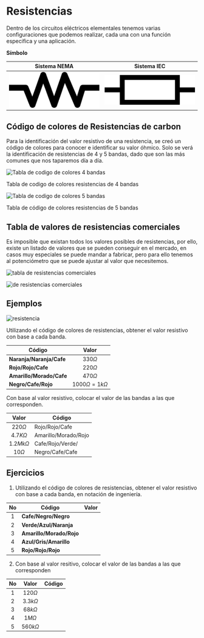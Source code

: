 # Resistencias

Dentro de los circuitos eléctricos elementales tenemos varias configuraciones que podemos realizar, cada una con una función especifica y una aplicación.

**Símbolo**

|             Sistema NEMA              |         Sistema IEC          |
| :-----------------------------------: | :--------------------------: |
| ![nema res](../assets/resistor-nema.png) | ![](../assets/resistor-iec.png) |

## Código de colores de Resistencias de carbon

Para la identificación del valor resistivo de una resistencia, se creó un código de colores para conocer e identificar su valor óhmico.
Solo se verá la identificación de resistencias de 4 y 5 bandas, dado que son las más comunes que nos taparemos día a día.

![Tabla de codigo de colores 4 bandas](https://www.espaciohonduras.net/images/electronica/articulos/codigo_colores_resistencias_electricas/tabla_codigo_colores_resistencias_electricas_4_bandas.png)
<figcaption>Tabla de codigo de colores resistencias de 4 bandas</figcaption>
<!-- TODO: Crear mi propia imagen de 4 bandas -->


![Tabla de codigo de colores 5 bandas](https://www.espaciohonduras.net/images/electronica/articulos/codigo_colores_resistencias_electricas/codigo_colores_resistencias_5_bandas.png)
<figcaption>Tabla de código de colores resistencias de 5 bandas</figcaption>
<!-- TODO: Crear mi propia imagen de 5 bandas -->


## Tabla de valores de resistencias comerciales

Es imposible que existan todos los valores posibles de resistencias, por ello, existe un listado de valores que se pueden conseguir en el mercado, en casos muy especiales se puede mandar a fabricar, pero para ello tenemos al potenciómetro que se puede ajustar al valor que necesitemos.

![tabla de resistencias comerciales](https://www.electrontools.com/Home/WP/wp-content/uploads/2016/04/Resistencia.png)


![ de resistencias comerciales](http://2.bp.blogspot.com/-fGX_kstG87o/T021cSEL79I/AAAAAAAABBI/S8haYftrd4w/s1600/RESISTENCIAS+COMERCIALES.png)

<!-- TODO: Crear mi propia imagen la tabla de colores, o crearla conn JS  -->

## Ejemplos

![resistencia](https://www.kindpng.com/picc/m/62-626699_codigo-de-colores-para-resistencias-de-4-bandas.png)

<!-- TODO: Crear mi propia imagen la tabla de colores, o crearla conn JS  -->

Utilizando el código de colores de resistencias, obtener el valor resistivo con base a cada banda.

| Código                   |           Valor           |
| ------------------------ | :-----------------------: |
| **Naranja/Naranja/Cafe** |       $330 \Omega$        |
| **Rojo/Rojo/Cafe**       |       $220 \Omega$        |
| **Amarillo/Morado/Cafe** |       $470 \Omega$        |
| **Negro/Cafe/Rojo**      | $1000 \Omega = 1k \Omega$ |

Con base al valor resistivo, colocar el valor de las bandas a las que corresponden.

|      Valor      | Código               |
| :-------------: | -------------------- |
|  $220 \Omega$   | Rojo/Rojo/Cafe       |
| $4.7 K \Omega$  | Amarillo/Morado/Rojo |
| $1.2 Mk \Omega$ | Cafe/Rojo/Verde/     |
|   $10 \Omega$   | Negro/Cafe/Cafe      |

## Ejercicios

1. Utilizando el código de colores de resistencias, obtener el valor resistivo con base a cada banda, en notación de ingeniería.

|  No   | Código                   | Valor |
| :---: | ------------------------ | ----- |
|   1   | **Cafe/Negro/Negro**     |       |
|   2   | **Verde/Azul/Naranja**   |       |
|   3   | **Amarillo/Morado/Rojo** |       |
|   4   | **Azul/Gris/Amarillo**   |       |
|   5   | **Rojo/Rojo/Rojo**       |       |

2. Con base al valor resitivo, colocar el valor de las bandas a las que corresponden

|  No   |     Valor      | Código |
| :---: | :------------: | ------ |
|   1   |  $120 \Omega$  |        |
|   2   | $3.3k \Omega$  |        |
|   3   |  $68k \Omega$  |        |
|   4   |  $1M \Omega$   |        |
|   5   | $560 k \Omega$ |        |



